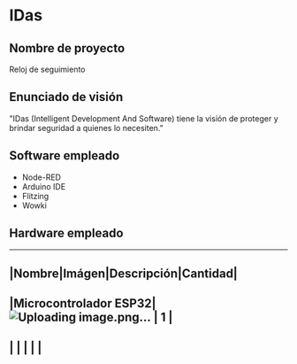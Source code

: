 # IDas
## Nombre de proyecto
Reloj de seguimiento
## Enunciado de visión 
"IDas (Intelligent Development And Software) tiene la visión de proteger y brindar seguridad a quienes lo necesiten."
## Software empleado
  - Node-RED
  - Arduino IDE
  - Flitzing
  - Wowki
## Hardware empleado
------------------------------------
|Nombre|Imágen|Descripción|Cantidad|
------------------------------------
|Microcontrolador ESP32|![Uploading image.png…]() | 1 |
---------------------------
|    |      |      |       |
---------------------------

